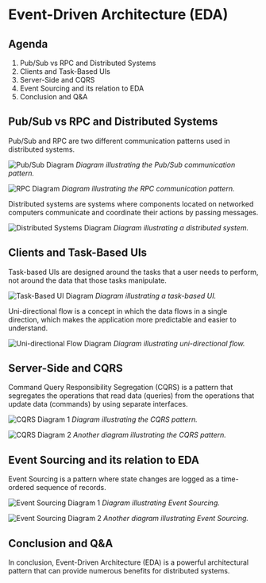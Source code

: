 # Event-Driven Architecture (EDA)

## Agenda
1. Pub/Sub vs RPC and Distributed Systems
2. Clients and Task-Based UIs
3. Server-Side and CQRS
4. Event Sourcing and its relation to EDA
5. Conclusion and Q&A

## Pub/Sub vs RPC and Distributed Systems

Pub/Sub and RPC are two different communication patterns used in distributed systems. 

![Pub/Sub Diagram](https://cloud.google.com/pubsub/architecture)
*Diagram illustrating the Pub/Sub communication pattern.*

![RPC Diagram](https://www.geeksforgeeks.org/what-is-rpc-mechanism-in-distributed-system/)
*Diagram illustrating the RPC communication pattern.*

Distributed systems are systems where components located on networked computers communicate and coordinate their actions by passing messages.

![Distributed Systems Diagram](https://www.researchgate.net/figure/A-simple-architecture-of-a-distributed-system_fig10_287198069)
*Diagram illustrating a distributed system.*

## Clients and Task-Based UIs

Task-based UIs are designed around the tasks that a user needs to perform, not around the data that those tasks manipulate.

![Task-Based UI Diagram](https://codeopinion.com/decomposing-crud-to-a-task-based-ui/)
*Diagram illustrating a task-based UI.*

Uni-directional flow is a concept in which the data flows in a single direction, which makes the application more predictable and easier to understand.

![Uni-directional Flow Diagram](https://coderpad.io/blog/development/master-react-unidirectional-data-flow/)
*Diagram illustrating uni-directional flow.*

## Server-Side and CQRS

Command Query Responsibility Segregation (CQRS) is a pattern that segregates the operations that read data (queries) from the operations that update data (commands) by using separate interfaces.

![CQRS Diagram 1](https://learn.microsoft.com/en-us/azure/architecture/patterns/cqrs)
*Diagram illustrating the CQRS pattern.*

![CQRS Diagram 2](https://www.ibm.com/cloud/architecture/architectures/event-driven-cqrs-pattern/)
*Another diagram illustrating the CQRS pattern.*

## Event Sourcing and its relation to EDA

Event Sourcing is a pattern where state changes are logged as a time-ordered sequence of records.

![Event Sourcing Diagram 1](https://learn.microsoft.com/en-us/azure/architecture/patterns/event-sourcing)
*Diagram illustrating Event Sourcing.*

![Event Sourcing Diagram 2](https://medium.com/design-microservices-architecture-with-patterns/event-sourcing-pattern-in-microservices-architectures-e72bf0fc9274)
*Another diagram illustrating Event Sourcing.*

## Conclusion and Q&A

In conclusion, Event-Driven Architecture (EDA) is a powerful architectural pattern that can provide numerous benefits for distributed systems.

